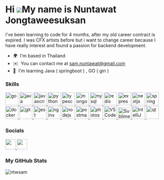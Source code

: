 Hi ![](https://user-images.githubusercontent.com/18350557/176309783-0785949b-9127-417c-8b55-ab5a4333674e.gif)My name is Nuntawat Jongtaweesuksan
================================================================================================================================================

I've been learning to code for 4 months, after my old career contract is expired. I was CFX artists before but i want to change career because I have really interest and found a passion for backend development.

* 🌍  I'm based in Thailand
* ✉️  You can contact me at [sam.nuntawat@gmail.com](mailto:sam.nuntawat@gmail.com)
* 🧠  I'm learning Java ( springboot ) , GO ( gin )

### Skills


<p align="left">
<!-- Programming Languages -->
<a href="https://golang.org" target="_blank" rel="noreferrer">
    <img src="https://cdn.jsdelivr.net/gh/devicons/devicon@latest/icons/go/go-original-wordmark.svg" alt="go" width="40" height="40"/>
</a>
<a href="https://www.java.com" target="_blank" rel="noreferrer">
    <img src="https://cdn.jsdelivr.net/gh/devicons/devicon@latest/icons/java/java-original.svg" alt="java" width="40" height="40"/>
</a>
<a href="https://developer.mozilla.org/en-US/docs/Web/JavaScript" target="_blank" rel="noreferrer">
    <img src="https://cdn.jsdelivr.net/gh/devicons/devicon@latest/icons/javascript/javascript-plain.svg" alt="javascript" width="40" height="40"/>
</a>
<a href="https://www.python.org" target="_blank" rel="noreferrer">
    <img src="https://cdn.jsdelivr.net/gh/devicons/devicon@latest/icons/python/python-original.svg" alt="python" width="40" height="40"/>
</a>
<a href="https://www.typescriptlang.org/" target="_blank" rel="noreferrer">
    <img src="https://cdn.jsdelivr.net/gh/devicons/devicon@latest/icons/typescript/typescript-plain.svg" alt="typescript" width="40" height="40"/>
</a>

<!-- Databases -->
<a href="https://www.mongodb.com/" target="_blank" rel="noreferrer">
    <img src="https://cdn.jsdelivr.net/gh/devicons/devicon@latest/icons/mongodb/mongodb-plain.svg" alt="mongodb" width="40" height="40"/>
</a>
<a href="https://www.mysql.com/" target="_blank" rel="noreferrer">
    <img src="https://cdn.jsdelivr.net/gh/devicons/devicon@latest/icons/mysql/mysql-original.svg" alt="mysql" width="40" height="40"/>
</a>
<a href="https://redis.io" target="_blank" rel="noreferrer">
    <img src="https://cdn.jsdelivr.net/gh/devicons/devicon@latest/icons/redis/redis-original.svg" alt="redis" width="40" height="40"/>
</a>

<!-- Frameworks -->
<a href="https://expressjs.com" target="_blank" rel="noreferrer">
    <img src="https://cdn.jsdelivr.net/gh/devicons/devicon@latest/icons/express/express-original.svg" alt="express" width="40" height="40"/>
</a>
<a href="https://nextjs.org/" target="_blank" rel="noreferrer">
    <img src="https://cdn.jsdelivr.net/gh/devicons/devicon@latest/icons/nextjs/nextjs-original.svg" alt="nextjs" width="40" height="40"/>
</a>
<a href="https://spring.io/" target="_blank" rel="noreferrer">
    <img src="https://cdn.jsdelivr.net/gh/devicons/devicon@latest/icons/spring/spring-original.svg" alt="spring" width="40" height="40"/>
</a>

<!-- Tools -->
<a href="https://www.docker.com/" target="_blank" rel="noreferrer">
    <img src="https://cdn.jsdelivr.net/gh/devicons/devicon@latest/icons/docker/docker-plain.svg" alt="docker" width="40" height="40"/>
</a>
<a href="https://git-scm.com/" target="_blank" rel="noreferrer">
    <img src="https://cdn.jsdelivr.net/gh/devicons/devicon@latest/icons/git/git-original.svg" alt="git" width="40" height="40"/>
</a>
<a href="https://jestjs.io" target="_blank" rel="noreferrer">
    <img src="https://cdn.jsdelivr.net/gh/devicons/devicon@latest/icons/jest/jest-plain.svg" alt="jest" width="40" height="40"/>
</a>
<a href="https://www.nginx.com" target="_blank" rel="noreferrer">
    <img src="https://cdn.jsdelivr.net/gh/devicons/devicon@latest/icons/nginx/nginx-original.svg" alt="nginx" width="40" height="40"/>
</a>
<a href="https://nodejs.org" target="_blank" rel="noreferrer">
    <img src="https://cdn.jsdelivr.net/gh/devicons/devicon@latest/icons/nodejs/nodejs-original.svg" alt="nodejs" width="40" height="40"/>
</a>
<a href="https://postman.com" target="_blank" rel="noreferrer">
    <img src="https://cdn.jsdelivr.net/gh/devicons/devicon@latest/icons/postman/postman-original.svg" alt="postman" width="40" height="40"/>
</a>

<!-- Design and Development Tools -->
<a href="https://www.photoshop.com/en" target="_blank" rel="noreferrer">
    <img src="https://cdn.jsdelivr.net/gh/devicons/devicon@latest/icons/photoshop/photoshop-original.svg" alt="photoshop" width="40" height="40"/>
</a>
<a href="https://code.visualstudio.com/" target="_blank" rel="noreferrer">
    <img src="https://cdn.jsdelivr.net/gh/devicons/devicon@latest/icons/vscode/vscode-original.svg" width="40" height="40" alt="VS Code" />
</a>
<a href="https://www.jetbrains.com/webstorm/" target="_blank" rel="noreferrer">
    <img src="https://cdn.jsdelivr.net/gh/devicons/devicon@latest/icons/webstorm/webstorm-original.svg"  width="40" height="36" alt="Sublime Text" />
</a>
<a href="https://www.jetbrains.com/idea/" target="_blank" rel="noreferrer">
    <img src="https://cdn.jsdelivr.net/gh/devicons/devicon@latest/icons/intellij/intellij-original.svg" alt="IntelliJ IDEA" width="40" height="40"/>
</a>

<!-- Other -->
<a href="https://www.qt.io/" target="_blank" rel="noreferrer">
    <img src="https://cdn.jsdelivr.net/gh/devicons/devicon@latest/icons/qt/qt-original.svg" alt="qt" width="40" height="40"/>
</a>




### Socials

<p align="left"> <a href="https://www.github.com/ntwsam" target="_blank" rel="noreferrer"> <picture> <source media="(prefers-color-scheme: dark)" srcset="https://raw.githubusercontent.com/danielcranney/readme-generator/main/public/icons/socials/github-dark.svg" /> <source media="(prefers-color-scheme: light)" srcset="https://raw.githubusercontent.com/danielcranney/readme-generator/main/public/icons/socials/github.svg" /> <img src="https://raw.githubusercontent.com/danielcranney/readme-generator/main/public/icons/socials/github.svg" width="32" height="32" /> </picture> </a> <a href="https://www.linkedin.com/in/nuntawat-jongtaweesuksan-77b0b6174" target="_blank" rel="noreferrer"> <picture> <source media="(prefers-color-scheme: dark)" srcset="https://raw.githubusercontent.com/danielcranney/readme-generator/main/public/icons/socials/linkedin-dark.svg" /> <source media="(prefers-color-scheme: light)" srcset="https://raw.githubusercontent.com/danielcranney/readme-generator/main/public/icons/socials/linkedin.svg" /> <img src="https://raw.githubusercontent.com/danielcranney/readme-generator/main/public/icons/socials/linkedin.svg" width="32" height="32" /> </picture> </a></p>

### My GitHub Stats

<p><img align="center" src="https://github-readme-stats.vercel.app/api/top-langs/?username=ntwsam&layout=compact" alt="ntwsam" /></p>
